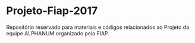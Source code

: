 # Projeto-Fiap-2017
Repositório reservado para materiais e códigos relacionados ao Projeto da equipe ALPHANUM organizado pela FIAP.
